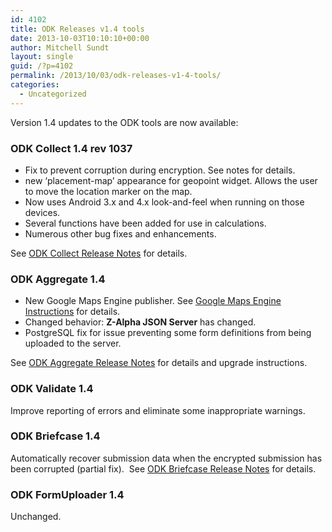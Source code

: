 ```yaml
---
id: 4102
title: ODK Releases v1.4 tools
date: 2013-10-03T10:10:10+00:00
author: Mitchell Sundt
layout: single
guid: /?p=4102
permalink: /2013/10/03/odk-releases-v1-4-tools/
categories:
  - Uncategorized
---
```

Version 1.4 updates to the ODK tools are now available:

### ODK Collect 1.4 rev 1037

  * Fix to prevent corruption during encryption. See notes for details.
  * new &#8216;placement-map&#8217; appearance for geopoint widget. Allows the user to move the location marker on the map.
  * Now uses Android 3.x and 4.x look-and-feel when running on those devices.
  * Several functions have been added for use in calculations.
  * Numerous other bug fixes and enhancements.



See [ODK Collect Release Notes](http://code.google.com/p/opendatakit/wiki/CollectReleaseNotes) for details.

### ODK Aggregate 1.4

  * New Google Maps Engine publisher. See [Google Maps Engine Instructions](http://code.google.com/p/opendatakit/wiki/GoogleMapsEngineInstructions) for details.
  * Changed behavior: **Z-Alpha JSON Server** has changed.
  * PostgreSQL fix for issue preventing some form definitions from being uploaded to the server.



See [ODK Aggregate Release Notes](http://code.google.com/p/opendatakit/wiki/AggregateReleaseNotes) for details and upgrade instructions.

### ODK Validate 1.4

Improve reporting of errors and eliminate some inappropriate warnings.

### ODK Briefcase 1.4

Automatically recover submission data when the encrypted submission has been corrupted (partial fix).  See [ODK Briefcase Release Notes](http://code.google.com/p/opendatakit/wiki/ODKBriefcase) for details.

### ODK FormUploader 1.4

Unchanged.